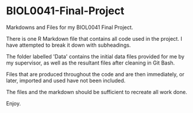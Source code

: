 # BIOL0041-Final-Project
Markdowns and Files for my BIOL0041 Final Project.

There is one R Markdown file that contains all code used in the project. I have attempted to break it down with subheadings.

The folder labelled 'Data' contains the initial data files provided for me by my supervisor, as well as the resultant files after cleaning in Git Bash.

Files that are produced throughout the code and are then immediately, or later, imported and used have not been included.

The files and the markdown should be sufficient to recreate all work done. 

Enjoy.
